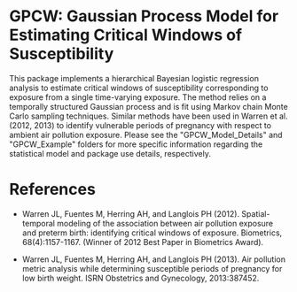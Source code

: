 # GPCW: Gaussian Process Model for Estimating Critical Windows of Susceptibility

This package implements a hierarchical Bayesian logistic regression analysis to estimate critical windows of susceptibility corresponding to exposure from a single time-varying exposure. The method relies on a temporally structured Gaussian process and is fit using Markov chain Monte Carlo sampling techniques. Similar methods have been used in Warren et al. (2012, 2013) to identify vulnerable periods of pregnancy with respect to ambient air pollution exposure. Please see the "GPCW_Model_Details" and "GPCW_Example" folders for more specific information regarding the statistical model and package use details, respectively.

# References
* Warren JL, Fuentes M, Herring AH, and Langlois PH (2012). Spatial-temporal modeling of the association between air pollution exposure and preterm birth: identifying critical windows of exposure. Biometrics, 68(4):1157-1167. (Winner of 2012 Best Paper in Biometrics Award).

* Warren JL, Fuentes M, Herring AH, and Langlois PH (2013). Air pollution metric analysis while determining susceptible periods of pregnancy for low birth weight. ISRN Obstetrics and Gynecology, 2013:387452.

